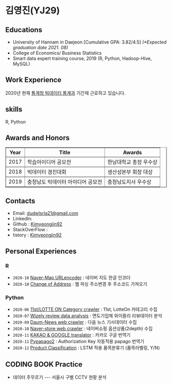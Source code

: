 # 김영진(YJ29)

## Educations</n>
- University of Hannam in Daejeon [Cumulative GPA: 3.82/4.5] <i>(*Expected graduation date 2021. 08)</i>
- College of Economics/ Business Statistics</br>
- Smart data expert training course, 2019 (R, Python, Hadoop-Hive, MySQL)

## Work Experience
2020년 현재 <a href="http://kostat.go.kr/portal/korea/kor_ko/5/2/9/4/index.action?pageNo=2&bmode=dept&ogId=1240478&emName=&chargeWork=">통계청 빅데이터 통계과</a> 기간제 근로하고 있습니다.

## skills
R, Python

## Awards and Honors
<table border="1">
  <th>Year</th>
  <th>Title</th>
  <th>Awards</th>
  <tr><!-- 첫번째 줄 시작 -->
    <td>2017</td>
    <td>학습아이디어 공모전</td>
    <td>한남대학교 총장 우수상</td>
  </tr><!-- 첫번째 줄 끝 -->
  <tr><!-- 두번째 줄 시작 -->
    <td>2018</td>
    <td>빅데이터 경진대회</td>
    <td>생산성본부 회장 대상</td>
  </tr><!-- 두번째 줄 끝 -->
  <tr><!-- 세번째 줄 시작 -->
    <td>2019</td>
    <td>충청남도 빅데이터 아이디어 공모전</td>
    <td>충청남도지사 우수상</td>
  </tr><!-- 세번째 줄 끝 --> 
</table>

## Contacts
- Email: dudwlsrla21@gmail.com
- LinkedIn: 
- Github : <a href="https://github.com/Kimyeongjin92">Kimyeongjin92</a>
- StackOverFlow :
- tistory : <a href="https://boksl-boksl.tistory.com/">Kimyeongjin92</a>

## Personal Experiences

### R
- <code>2020-10</code> <a href="">Naver-Map URLencoder</a> : 네이버 지도 한글 인코더
- <code>2020-10</code> <a href="">Change of Address</a> : 웹 파싱 주소변경 후 주소코드 가져오기 

### Python
- <code>2020-06</code> <a href="">11st/LOTTE ON Category crawler</a> : 11st, LotteOn 카테고리 수집
- <code>2020-07</code> <a href="">Wizely review data analysis</a> : 면도기업체 와이즐리 리뷰데이터 분석
- <code>2020-09</code> <a href="">Daum-News web crawler</a> : 다음 뉴스 기사데이터 수집
- <code>2020-10</code> <a href="">Naver-store web crawler</a> : 네이버쇼핑 옵션상품(2depth) 수집
- <code>2020-11</code> <a href="">KAKAO & GOOGLE translator</a> : 카카오 구글 번역기
- <code>2020-11</code> <a href="">Pypapago2</a> : Authorization Key 자동적용 papago 번역기
- <code>2020-12</code> <a href="">Product Classification</a> : LSTM 적용 품목분류기 (품목라벨링, Y/N)

## CODING BOOK Practice
- 데이터 주무르기
--- 서울시 구별 CCTV 현황 분석 

